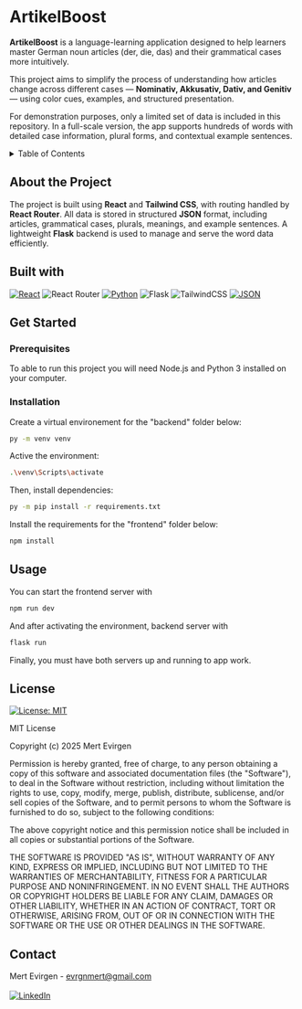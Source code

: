 # ArtikelBoost

**ArtikelBoost** is a language-learning application designed to help learners master German noun articles (der, die, das) and their grammatical cases more intuitively.

This project aims to simplify the process of understanding how articles change across different cases — **Nominativ, Akkusativ, Dativ, and Genitiv** — using color cues, examples, and structured presentation.

For demonstration purposes, only a limited set of data is included in this repository. In a full-scale version, the app supports hundreds of words with detailed case information, plural forms, and contextual example sentences.

<details>
  <summary>Table of Contents</summary>
  <ul>
    <li>
      <a href="#about-the-project">About The Project</a>
      <ul>
        <li><a href="#built-with">Built With</a></li>
      </ul>
    </li>
    <li>
      <a href="#getting-started">Getting Started</a>
      <ul>
        <li><a href="#prerequisites">Prerequisites</a></li>
        <li><a href="#installation">Installation</a></li>
      </ul>
    </li>
    <li><a href="#usage">Usage</a></li>
    <li><a href="#license">License</a></li>
    <li><a href="#contact">Contact</a></li>
  </ul>
</details>

## About the Project

The project is built using **React** and **Tailwind CSS**, with routing handled by **React Router**. All data is stored in structured **JSON** format, including articles, grammatical cases, plurals, meanings, and example sentences. A lightweight **Flask** backend is used to manage and serve the word data efficiently.

## Built with

[![React](https://img.shields.io/badge/react-%2320232a.svg?style=for-the-badge&logo=react&logoColor=%2361DAFB)](https://react.dev/)
![React Router](https://img.shields.io/badge/React_Router-CA4245?style=for-the-badge&logo=react-router&logoColor=white)
[![Python](https://img.shields.io/badge/python-%233776AB.svg?style=for-the-badge&logo=python&logoColor=%23ffffff)](https://www.python.org/)
![Flask](https://img.shields.io/badge/flask-%23000.svg?style=for-the-badge&logo=flask&logoColor=white)
![TailwindCSS](https://img.shields.io/badge/tailwindcss-%2338B2AC.svg?style=for-the-badge&logo=tailwind-css&logoColor=white)
[![JSON](https://img.shields.io/badge/format-JSON-yellowgreen)](https://www.json.org/)

## Get Started

### Prerequisites

To able to run this project you will need Node.js and Python 3 installed on your computer.

### Installation

Create a virtual environement for the "backend" folder below:

```bash
py -m venv venv
```

Active the environment:

```bash
.\venv\Scripts\activate
```

Then, install dependencies:

```bash
py -m pip install -r requirements.txt
```

Install the requirements for the "frontend" folder below:

```sh
npm install
```

## Usage

You can start the frontend server with

```sh
npm run dev
```

And after activating the environment, backend server with

```bash
flask run
```

Finally, you must have both servers up and running to app work.

## License

[![License: MIT](https://img.shields.io/badge/License-MIT-yellow.svg)](https://opensource.org/licenses/MIT)

MIT License

Copyright (c) 2025 Mert Evirgen

Permission is hereby granted, free of charge, to any person obtaining a copy
of this software and associated documentation files (the "Software"), to deal
in the Software without restriction, including without limitation the rights
to use, copy, modify, merge, publish, distribute, sublicense, and/or sell
copies of the Software, and to permit persons to whom the Software is
furnished to do so, subject to the following conditions:

The above copyright notice and this permission notice shall be included in all
copies or substantial portions of the Software.

THE SOFTWARE IS PROVIDED "AS IS", WITHOUT WARRANTY OF ANY KIND, EXPRESS OR
IMPLIED, INCLUDING BUT NOT LIMITED TO THE WARRANTIES OF MERCHANTABILITY,
FITNESS FOR A PARTICULAR PURPOSE AND NONINFRINGEMENT. IN NO EVENT SHALL THE
AUTHORS OR COPYRIGHT HOLDERS BE LIABLE FOR ANY CLAIM, DAMAGES OR OTHER
LIABILITY, WHETHER IN AN ACTION OF CONTRACT, TORT OR OTHERWISE, ARISING FROM,
OUT OF OR IN CONNECTION WITH THE SOFTWARE OR THE USE OR OTHER DEALINGS IN THE
SOFTWARE.

## Contact

Mert Evirgen - evrgnmert@gmail.com<br><br>
[![LinkedIn](https://img.shields.io/badge/linkedin-%230077B5.svg?style=for-the-badge&logo=linkedin&logoColor=white)](https://www.linkedin.com/in/evirgenmert/)

